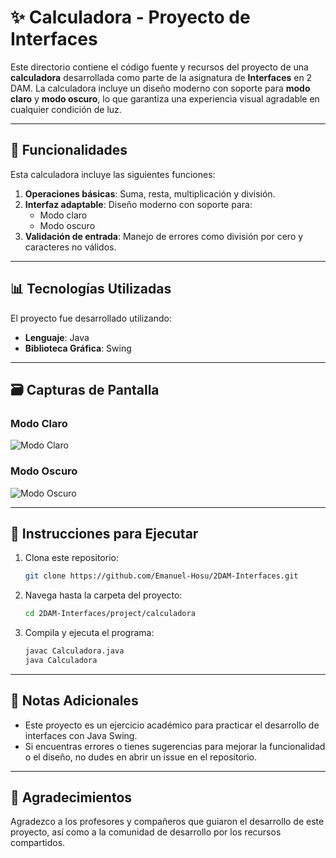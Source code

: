 # ✨ Calculadora - Proyecto de Interfaces 

Este directorio contiene el código fuente y recursos del proyecto de una **calculadora** desarrollada como parte de la asignatura de **Interfaces** en 2 DAM. La calculadora incluye un diseño moderno con soporte para **modo claro** y **modo oscuro**, lo que garantiza una experiencia visual agradable en cualquier condición de luz.

---

## 🔧 Funcionalidades

Esta calculadora incluye las siguientes funciones:

1. **Operaciones básicas**: Suma, resta, multiplicación y división.
2. **Interfaz adaptable**: Diseño moderno con soporte para:
   - Modo claro
   - Modo oscuro
3. **Validación de entrada**: Manejo de errores como división por cero y caracteres no válidos.

---

## 📊 Tecnologías Utilizadas

El proyecto fue desarrollado utilizando:

- **Lenguaje**: Java
- **Biblioteca Gráfica**: Swing

---

## 🗃️ Capturas de Pantalla

### Modo Claro
![Modo Claro](ruta/a/la/imagen-modo-claro.png)

### Modo Oscuro
![Modo Oscuro](ruta/a/la/imagen-modo-oscuro.png)

---

## 🔐 Instrucciones para Ejecutar

1. Clona este repositorio:
   ```bash
   git clone https://github.com/Emanuel-Hosu/2DAM-Interfaces.git
   ```
2. Navega hasta la carpeta del proyecto:
   ```bash
   cd 2DAM-Interfaces/project/calculadora
   ```
3. Compila y ejecuta el programa:
   ```bash
   javac Calculadora.java
   java Calculadora
   ```

---

## 🚀 Notas Adicionales

- Este proyecto es un ejercicio académico para practicar el desarrollo de interfaces con Java Swing.
- Si encuentras errores o tienes sugerencias para mejorar la funcionalidad o el diseño, no dudes en abrir un issue en el repositorio.

---

## 🙏 Agradecimientos
Agradezco a los profesores y compañeros que guiaron el desarrollo de este proyecto, así como a la comunidad de desarrollo por los recursos compartidos.
